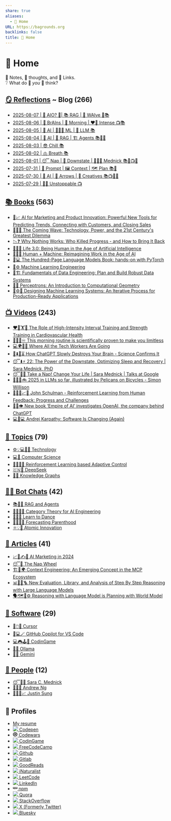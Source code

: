 ```yaml
---
share: true
aliases:
  - 🏡 Home
URL: https://bagrounds.org
backlinks: false
title: 🏡 Home
---
```

# 🏡 Home  
📑 Notes, 💭 thoughts, and 🔗 Links.  
❔ What do 🫵 _you_ 🤔 think?  
  
## [🪞 Reflections](./reflections/index.md) ~ Blog (266)  
- [2025-08-07 | 🤖 AIO? 🎯| 📚 RAG | 🌊 WAIve 📄📚](./reflections/2025-08-07.md)  
- [2025-08-06 | 🧟 BrAIns | 🌄 Morning | ❤️‍🔥 Intense 📺📚](./reflections/2025-08-06.md)  
- [2025-08-05 | 🧠 AI | 👩🏼‍🏫 ML | 🦜 LLM 📚](./reflections/2025-08-05.md)  
- [2025-08-04 | 🤖 AI | 🚚 RAG | 🏗️ Agents 📚🤖💬](./reflections/2025-08-04.md)  
- [2025-08-03 | 😎 Chill 📚](./reflections/2025-08-03.md)  
- [2025-08-02 | 🫁 Breath 📚](./reflections/2025-08-02.md)  
- [2025-08-01 | 😴 Nap | 🔋 Downstate | 👩🏼‍🔬 Mednick 📚📄📺👥](./reflections/2025-08-01.md)  
- [2025-07-31 | 💬 Prompt | 🖼️ Context | 🗺️ Plan 📚📄](./reflections/2025-07-31.md)  
- [2025-07-30 | 🤖 AI | 🏹 Arrows | 🫟 Creatives 📚📺🤖💬](./reflections/2025-07-30.md)  
- [2025-07-29 | 🚫🛑 Unstoppable 📺](./reflections/2025-07-29.md)  
  
  
## [📚 Books](./books/index.md) (563)  
- [🤖📈 AI for Marketing and Product Innovation: Powerful New Tools for Predicting Trends, Connecting with Customers, and Closing Sales](./books/ai-for-marketing-and-product-innovation-powerful-new-tools-for-predicting-trends-connecting-with-customers-and-closing-sales.md)  
- [🌊🤖🤔 The Coming Wave: Technology, Power, and the 21st Century's Greatest Dilemma](./books/the-coming-wave-technology-power-and-the-21st-centurys-greatest-dilemma.md)  
- [📉❓ Why Nothing Works: Who Killed Progress - and How to Bring It Back](./books/why-nothing-works-who-killed-progress-and-how-to-bring-it-back.md)  
- [🧬👥💾 Life 3.0: Being Human in the Age of Artificial Intelligence](./books/life-3-0.md)  
- [🧑‍💻🤖 Human + Machine: Reimagining Work in the Age of AI](./books/human-machine-reimagining-work-in-the-age-of-ai.md)  
- [💯💻 The Hundred-Page Language Models Book: hands-on with PyTorch](./books/the-hundred-page-language-models-book-hands-on-with-pytorch-.md)  
- [🤖⚙️ Machine Learning Engineering](./books/machine-learning-engineering.md)  
- [💾🏗️ Fundamentals of Data Engineering: Plan and Build Robust Data Systems](./books/fundamentals-of-data-engineering-plan-and-build-robust-data-systems.md)  
- [🤖📐 Perceptrons: An Introduction to Computational Geometry](./books/perceptrons-an-introduction-to-computational-geometry.md)  
- [🤖⚙️🔁 Designing Machine Learning Systems: An Iterative Process for Production-Ready Applications](./books/designing-machine-learning-systems-an-iterative-process-for-production-ready-applications.md)  
  
  
## [📺 Videos](./videos/index.md) (243)  
- [❤️‍🔥🏋️🏃 The Role of High-Intensity Interval Training and Strength Training in Cardiovascular Health](./videos/the-role-of-high-intensity-interval-training-and-strength-training-in-cardiovascular-health.md)  
- [🌅🧠🚀♾️ This morning routine is scientifically proven to make you limitless](./videos/this-morning-routine-is-scientifically-proven-to-make-you-limitless.md)  
- [💻🌍🚶‍♀️ Where All the Tech Workers Are Going](./videos/where-all-the-tech-workers-are-going.md)  
- [🤖⬇️🧠⏳ How ChatGPT Slowly Destroys Your Brain - Science Confirms It](./videos/how-chatgpt-slowly-destroys-your-brain-science-confirms-it.md)  
- [😴⬇️⚡ 22: The Power of the Downstate, Optimizing Sleep and Recovery | Sara Mednick, PhD](./videos/22-the-power-of-the-downstate-optimizing-sleep-and-recovery-sara-mednick-phd.md)  
- [😴🔄✨ Take a Nap! Change Your Life | Sara Mednick | Talks at Google](./videos/take-a-nap-change-your-life-sara-mednick-talks-at-google.md)  
- [🤖📅🦢🚲 2025 in LLMs so far, illustrated by Pelicans on Bicycles - Simon Willison](./videos/2025-in-llms-so-far-illustrated-by-pelicans-on-bicycles-simon-willison.md)  
- [🤖🧑‍💻📈🚧 John Schulman - Reinforcement Learning from Human Feedback: Progress and Challenges](./videos/john-schulman-reinforcement-learning-from-human-feedback-progress-and-challenges.md)  
- [🤖🏢👁️ New book ‘Empire of AI’ investigates OpenAI, the company behind ChatGPT](./videos/new-book-empire-of-ai-investigates-openai-the-company-behind-chatgpt.md)  
- [💻🔄💻 Andrej Karpathy: Software Is Changing (Again)](./videos/andrej-karpathy-software-is-changing-again.md)  
  
  
## [🌌 Topics](./topics/index.md) (79)  
- [⚙️💡💻🤖📡 Technology](./topics/technology.md)  
- [💻🔬 Computer Science](./topics/computer-science.md)  
- [🤖🔄🧠💪 Reinforcement Learning based Adaptive Control](./topics/reinforcement-learning-based-adaptive-control.md)  
- [🇨🇳🤖 DeepSeek](./topics/deepseek.md)  
- [🧠🌐 Knowledge Graphs](./topics/knowledge-graphs.md)  
  
  
## [🤖💬 Bot Chats](./bot-chats/index.md) (42)  
- [📚🤖💬 RAG and Agents](./bot-chats/rag-and-agents.md)  
- [📐🔗🤖🧠 Category Theory for AI Engineering](./bot-chats/category-theory-for-ai-engineering.md)  
- [💃🕺🎶 Learn to Dance](./bot-chats/learn-to-dance.md)  
- [🤰⏰👶🔮 Forecasting Parenthood](./bot-chats/forecasting-parenthood.md)  
- [⚛️💡🚀 Atomic Innovation](./bot-chats/atomic-innovation.md)  
  
  
## [📄  Articles](./articles/index.md) (41)  
- [📈🤖✍️🔄 AI Marketing in 2024](./articles/ai-traffic-is-up-527-percent-seo-is-being-rewritten.md)  
- [😴🎡 The Nap Wheel](./articles/the-nap-wheel.md)  
- [🏗️🧩🌍 Context Engineering: An Emerging Concept in the MCP Ecosystem](./articles/context-engineering-an-emerging-concept-in-the-mcp-ecosystem.md)  
- [📊🔎🤖🪜 New Evaluation, Library, and Analysis of Step By Step Reasoning with Large Language Models](./articles/new-evaluation-library-and-analysis-of-step-by-step-reasoning-with-large-language-models.md)  
- [🗣️🗺️🤖⚙️ Reasoning with Language Model is Planning with World Model](./articles/reasoning-with-language-model-is-planning-with-world-model.md)  
  
  
## [💾 Software](./software/index.md) (29)  
- [🤖🖱️📍 Cursor](./software/cursor.md)  
- [🤖💻🪄 GitHub Copilot for VS Code](./software/github-copilot-for-vs-code.md)  
- [💻🎮🕹️🧠 CodinGame](./software/codingame.md)  
- [🦙💬 Ollama](./software/ollama.md)  
- [🤖♊ Gemini](./software/gemini.md)  
  
  
## [👥 People](./people/index.md) (12)  
- [😴🧠🌃 Sara C. Mednick](./people/sara-c-mednick.md)  
- [👨‍🏫🤖 Andrew Ng](./people/andrew-ng.md)  
- [🧠👨‍🎓📈 Justin Sung](./people/justin-sung.md)  
  
  
## 🔗 Profiles  
- [My resume](./topics/my-resume.md)  
- <a href="http://codepen.io/bagrounds"><img style="height:1em; margin:0;" src="https://simpleicons.org/icons/codepen.svg"/> Codepen</a>  
- <a href="http://www.codewars.com/users/bagrounds"><img style="height:1em; margin:0;" src="https://raw.githubusercontent.com/bagrounds/icons/master/codewars.svg"/> Codewars</a>  
- <a href="https://www.codingame.com/profile/0d172b10ecb72b81c2bb2646e8be9d8a8930706"><img style="height:1em; margin:0;" src="https://simpleicons.org/icons/codingame.svg"/> CodinGame</a>  
- <a href="http://freecodecamp.com/bagrounds"><img style="height:1em; margin:0;" src="https://simpleicons.org/icons/freecodecamp.svg"/> FreeCodeCamp</a>  
- <a href="https://github.com/bagrounds"><img style="height:1em; margin:0;" src="https://simpleicons.org/icons/github.svg"/> Github</a>  
- <a href="http://gitlab.com/bagrounds"><img style="height:1em; margin:0;" src="https://simpleicons.org/icons/gitlab.svg"/> Gitlab</a>  
- <a href="http://goodreads.com/bagrounds"><img style="height:1em; margin:0;" src="https://simpleicons.org/icons/goodreads.svg"/> GoodReads</a>  
- <a href="https://www.inaturalist.org/people/8822063"><img style="height:1em; margin:0;" src="https://static.inaturalist.org/wiki_page_attachments/3154-original.png"/> iNaturalist</a>  
- <a href="https://leetcode.com/u/bagrounds"><img style="height:1em; margin:0;" src="https://simpleicons.org/icons/leetcode.svg"/> LeetCode</a>  
- <a href="https://linkedin.com/in/bagrounds"><img style="height:1em; margin:0;" src="https://simpleicons.org/icons/linkedin.svg"/> LinkedIn</a>  
- <a href="http://www.npmjs.com/~bagrounds"><img style="height:1em; margin:0;" src="https://raw.githubusercontent.com/bagrounds/icons/master/npm.svg"/> npm</a>  
- <a href="https://www.quora.com/profile/Bryan-Grounds"><img style="height:1em; margin:0;" src="https://simpleicons.org/icons/quora.svg"/> Quora</a>  
- <a href="http://stackoverflow.com/users/2081363/bagrounds"><img style="height:1em; margin:0;" src="https://simpleicons.org/icons/stackoverflow.svg"/> StackOverflow</a>  
- <a href="https://twitter.com/bagrounds"><img style="height:1em; margin:0;" src="https://simpleicons.org/icons/x.svg"/> X (Formerly Twitter)</a>  
- <a href="https://bsky.app/profile/bagrounds.bsky.social"><img style="height:1em; margin:0;" src="https://simpleicons.org/icons/bluesky.svg"/> Bluesky</a>  
